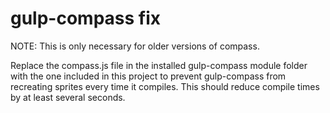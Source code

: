 # gulp-compass fix

NOTE: This is only necessary for older versions of compass.

Replace the compass.js file in the installed gulp-compass module folder with the one included in this project to prevent gulp-compass from recreating sprites every time it compiles. This should reduce compile times by at least several seconds.